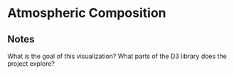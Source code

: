 # Atmospheric Composition

<!-- ## [Live Demo](LIVE_DEMO_URL) -->

## Notes

What is the goal of this visualization? What parts of the D3 library does the project explore?
